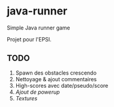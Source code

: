 # java-runner
Simple Java runner game

Projet pour l'EPSI.

## TODO

1. Spawn des obstacles crescendo
2. Nettoyage & ajout commentaires
3. High-scores avec date/pseudo/score
3. *Ajout de powerup*
4. *Textures*
